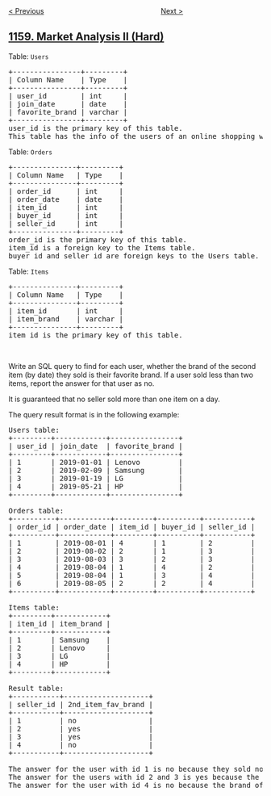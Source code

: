 <!--|This file generated by command(leetcode description); DO NOT EDIT.    |-->
<!--+----------------------------------------------------------------------+-->
<!--|@author    openset <openset.wang@gmail.com>                           |-->
<!--|@link      https://github.com/openset                                 |-->
<!--|@home      https://github.com/openset/leetcode                        |-->
<!--+----------------------------------------------------------------------+-->

[< Previous](https://github.com/openset/leetcode/tree/master/problems/market-analysis-i "Market Analysis I")
　　　　　　　　　　　　　　　　
[Next >](https://github.com/openset/leetcode/tree/master/problems/find-words-that-can-be-formed-by-characters "Find Words That Can Be Formed by Characters")

## [1159. Market Analysis II (Hard)](https://leetcode.com/problems/market-analysis-ii "")

<p>Table: <code>Users</code></p>

<pre>
+----------------+---------+
| Column Name    | Type    |
+----------------+---------+
| user_id        | int     |
| join_date      | date    |
| favorite_brand | varchar |
+----------------+---------+
user_id is the primary key of this table.
This table has the info of the users of an online shopping website where users can sell and buy items.</pre>

<p>Table: <code>Orders</code></p>

<pre>
+---------------+---------+
| Column Name   | Type    |
+---------------+---------+
| order_id      | int     |
| order_date    | date    |
| item_id       | int     |
| buyer_id      | int     |
| seller_id     | int     |
+---------------+---------+
order_id is the primary key of this table.
item_id is a foreign key to the Items table.
buyer_id and seller_id are foreign keys to the Users table.
</pre>

<p>Table: <code>Items</code></p>

<pre>
+---------------+---------+
| Column Name   | Type    |
+---------------+---------+
| item_id       | int     |
| item_brand    | varchar |
+---------------+---------+
item_id is the primary key of this table.
</pre>

<p>&nbsp;</p>

<p>Write an SQL query to find for each user, whether the brand of the second item (by date) they sold&nbsp;is&nbsp;their favorite brand. If a user sold less than two items, report the answer&nbsp;for that user as no.</p>

<p>It is guaranteed that no seller sold more than one item on a day.</p>

<p>The query result format is in the following example:</p>

<pre>
Users table:
+---------+------------+----------------+
| user_id | join_date  | favorite_brand |
+---------+------------+----------------+
| 1       | 2019-01-01 | Lenovo         |
| 2       | 2019-02-09 | Samsung        |
| 3       | 2019-01-19 | LG             |
| 4       | 2019-05-21 | HP             |
+---------+------------+----------------+

Orders table:
+----------+------------+---------+----------+-----------+
| order_id | order_date | item_id | buyer_id | seller_id |
+----------+------------+---------+----------+-----------+
| 1        | 2019-08-01 | 4       | 1        | 2         |
| 2        | 2019-08-02 | 2       | 1        | 3         |
| 3        | 2019-08-03 | 3       | 2        | 3         |
| 4        | 2019-08-04 | 1       | 4        | 2         |
| 5        | 2019-08-04 | 1       | 3        | 4         |
| 6        | 2019-08-05 | 2       | 2        | 4         |
+----------+------------+---------+----------+-----------+

Items table:
+---------+------------+
| item_id | item_brand |
+---------+------------+
| 1       | Samsung    |
| 2       | Lenovo     |
| 3       | LG         |
| 4       | HP         |
+---------+------------+

Result table:
+-----------+--------------------+
| seller_id | 2nd_item_fav_brand |
+-----------+--------------------+
| 1         | no                 |
| 2         | yes                |
| 3         | yes                |
| 4         | no                 |
+-----------+--------------------+

The answer for the user with id 1 is no because they sold nothing.
The answer for the users with id 2 and 3 is yes because the brands of their second sold items are their favorite brands.
The answer for the user with id 4 is no because the brand of their second sold item is not their favorite brand.</pre>
